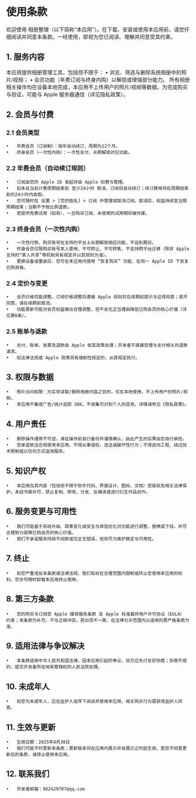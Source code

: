 # 使用条款

欢迎使用 相册整理（以下简称“本应用”）。在下载、安装或使用本应用前，请您仔细阅读并同意本条款。一经使用，即视为您已阅读、理解并同意受其约束。

## 1. 服务内容

本应用提供相册管理工具，包括但不限于：
	•	浏览、筛选与删除系统相册中的照片/视频；
	•	会员功能（年费订阅与终身内购）以解锁或增强部分能力。
所有相册相关操作均在设备本地完成，本应用不上传用户的照片/视频等数据。为完成购买与验证，可能与 Apple 服务器通信（详见隐私政策）。

## 2. 会员与付费

### 2.1 会员类型
	•	年费会员（订阅制）：按年自动续订，周期为12个月。
	•	终身会员（一次性内购）：一次性支付，长期解锁对应功能。

### 2.2 年费会员（自动续订规则）
	•	订阅由您的 Apple ID 发起并由 Apple 扣费与管理。
	•	如未在当前计费周期结束前 至少24小时 取消，订阅将自动续订；续订费用将在周期结束前的24小时内收取。
	•	您可随时在 设置 > [您的姓名] > 订阅 中管理或取消订阅。取消后，权益持续至当期周期结束；当期不予按比例退款。
	•	若提供免费试用（如有），一旦购买订阅，未使用的试用期将被作废。

### 2.3 终身会员（一次性内购）
	•	一次性付款，购买账号在支持的平台上长期解锁相应功能，不设到期日。
	•	终身会员仅限购买账号本人使用，不可转让、不可转售，不支持跨平台迁移（除非 Apple 支持的“家人共享”等机制另有规定并以其规则为准）。
	•	更换设备或重装后，您可在本应用内使用 “恢复购买” 功能，在同一 Apple ID 下恢复已购资格。

### 2.4 定价与变更
	•	会员价格可能调整。订阅价格调整将遵循 Apple 规则并在续期前提示与征得同意；若不同意，请在续期前取消。
	•	功能更新可能对会员权益做出合理调整，但不会无正当理由降低已购会员的核心价值（详见第6条）。

### 2.5 账单与退款
	•	支付、账单、发票及退款由 Apple 依其政策处理；开发者不直接受理与支付相关的退款请求。
	•	如法律法规或 Apple 政策另有强制性规定的，从其规定执行。

## 3. 权限与数据
	•	照片访问权限：为实现读取/删除相册内容之目的，仅在本地使用，不上传用户的照片/视频。
	•	本应用不集成广告/统计追踪 SDK，不收集可识别个人的信息。详情请参见《隐私政策》。

## 4. 用户责任
	•	删除操作通常不可逆，请在操作前自行备份并谨慎确认，由此产生的后果由您自行承担。
	•	您承诺依法合规使用本应用，不得从事侵权、违法或破坏性行为；不得逆向工程、绕过技术限制或以任何方式滥用服务。

## 5. 知识产权
	•	本应用及其内容（包括但不限于软件代码、界面设计、图标、文档）受版权及相关法律保护。未经书面许可，禁止复制、修改、分发、反编译或进行衍生作品创作。

## 6. 服务变更与可用性
	•	我们可能基于系统升级、政策变化或安全与体验优化对功能进行调整、替换或下线，并尽合理努力保障已购会员的核心价值。
	•	我们不承诺服务持续不间断或完全无错误，但将尽力维护稳定与可用性。

## 7. 终止
	•	如您严重违反本条款或法律法规，我们有权在合理范围内限制或终止您使用本应用的权利。您亦可随时卸载本应用终止使用。

## 8. 第三方条款
	•	您的购买与订阅受 Apple 媒体服务条款 及 Apple 标准最终用户许可协议（EULA） 约束；本条款为补充，不与之相冲突。若出现不一致，在法律允许范围内以适用的更严格条款为准。

## 9. 适用法律与争议解决
	•	本条款适用中华人民共和国法律。因本应用引起的争议，双方应先行友好协商；协商不成的，提交开发者所在地有管辖权的人民法院处理。

## 10. 未成年人
	•	如您为未成年人，应在监护人指导下阅读并使用本应用，相关购买行为需获得监护人同意。

## 11. 生效与更新
	•	生效日期：2025年9月30日
	•	我们可能不时更新本条款；更新版本将在应用内展示并自展示之时起生效。若您不同意更新后的条款，请停止使用本应用。

## 12. 联系我们
	•	开发者邮箱：962429707@qq.com
